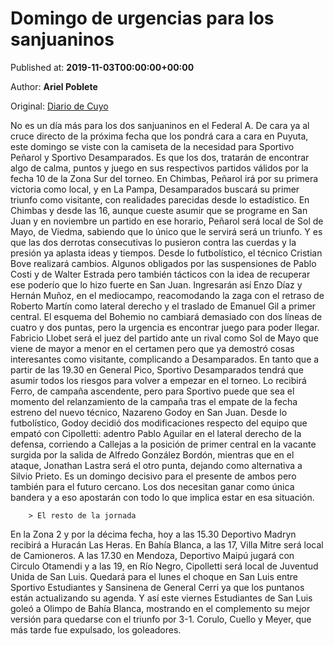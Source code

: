 
# Domingo de urgencias para los sanjuaninos

Published at: **2019-11-03T00:00:00+00:00**

Author: **Ariel Poblete**

Original: [Diario de Cuyo](https://www.diariodecuyo.com.ar/pasiondeportiva/Domingo-de-urgencias-para-los-sanjuaninos-20191103-0017.html)

No es un día más para los dos sanjuaninos en el Federal A. De cara ya al cruce directo de la próxima fecha que los pondrá cara a cara en Puyuta, este domingo se viste con la camiseta de la necesidad para Sportivo Peñarol y Sportivo Desamparados. Es que los dos, tratarán de encontrar algo de calma, puntos y juego en sus respectivos partidos válidos por la fecha 10 de la Zona Sur del torneo. En Chimbas, Peñarol irá por su primera victoria como local, y en La Pampa, Desamparados buscará su primer triunfo como visitante, con realidades parecidas desde lo estadístico.
En Chimbas y desde las 16, aunque cueste asumir que se programe en San Juan y en noviembre un partido en ese horario, Peñarol será local de Sol de Mayo, de Viedma, sabiendo que lo único que le servirá será un triunfo. Y es que las dos derrotas consecutivas lo pusieron contra las cuerdas y la presión ya aplasta ideas y tiempos. Desde lo futbolístico, el técnico Cristian Bove realizará cambios. Algunos obligados por las suspensiones de Pablo Costi y de Walter Estrada pero también tácticos con la idea de recuperar ese poderío que lo hizo fuerte en San Juan. Ingresarán así Enzo Díaz y Hernán Muñoz, en el mediocampo, reacomodando la zaga con el retraso de Roberto Martín como lateral derecho y el traslado de Emanuel Gil a primer central. El esquema del Bohemio no cambiará demasiado con dos líneas de cuatro y dos puntas, pero la urgencia es encontrar juego para poder llegar. Fabricio Llobet será el juez del partido ante un rival como Sol de Mayo que viene de mayor a menor en el certamen pero que ya demostró cosas interesantes como visitante, complicando a Desamparados.
En tanto que a partir de las 19.30 en General Pico, Sportivo Desamparados tendrá que asumir todos los riesgos para volver a empezar en el torneo. Lo recibirá Ferro, de campaña ascendente, pero para Sportivo puede que sea el momento del relanzamiento de la campaña tras el empate de la fecha estreno del nuevo técnico, Nazareno Godoy en San Juan. Desde lo futbolístico, Godoy decidió dos modificaciones respecto del equipo que empató con Cipolletti: adentro Pablo Aguilar en el lateral derecho de la defensa, corriendo a Callejas a la posición de primer central en la vacante surgida por la salida de Alfredo González Bordón, mientras que en el ataque, Jonathan Lastra será el otro punta, dejando como alternativa a Silvio Prieto.
Es un domingo decisivo para el presente de ambos pero también para el futuro cercano. Los dos necesitan ganar como única bandera y a eso apostarán con todo lo que implica estar en esa situación.

        > El resto de la jornada
      
En la Zona 2 y por la décima fecha, hoy a las 15.30 Deportivo Madryn recibirá a Huracán Las Heras. En Bahía Blanca, a las 17, Villa Mitre será local de Camioneros. A las 17.30 en Mendoza, Deportivo Maipú jugará con Circulo Otamendi y a las 19, en Río Negro, Cipolletti será local de Juventud Unida de San Luis. Quedará para el lunes el choque en San Luis entre Sportivo Estudiantes y Sansinena de General Cerri ya que los puntanos están actualizando su agenda. Y así este viernes Estudiantes de San Luis goleó a Olimpo de Bahía Blanca, mostrando en el complemento su mejor versión para quedarse con el triunfo por 3-1. Corulo, Cuello y Meyer, que más tarde fue expulsado, los goleadores.
